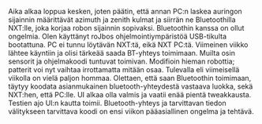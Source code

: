  
Aika alkaa loppua kesken, joten päätin, että annan PC:n laskea auringon sijainnin määrittävät azimuth ja zenith kulmat ja siirrän ne Bluetoothilla NXT:lle, joka korjaa robon sijainnin sopivaksi. 
Bluetoothin kanssa on ollut ongelmia. Olen käyttänyt roJbos ohjelmointiympäristöä USB-tikulta bootattuna. PC ei tunnu löytävän NXT:tä, eikä NXT PC:tä. Viimeinen viikko lähtee käyntiin ja olisi tärkeää saada BT-yhteys toimimaan. Muilta osin sensorit ja ohjelmakoodi tuntuvat toimivan. 
Modifioin hieman robottia; patterit voi nyt vaihtaa irrottamatta mitään osaa. Tulevalla eli viimeisellä viikolla on vielä paljon hommaa. Olettaen, että saan Bluetoothin toimimaan, täytyy koodata asianmukainen bluetooth-yhteydestä vastaava luokka, sekä NXT:hen, että PC:lle. 
UI alkaa olla valmis ja vaatii enää pientä tweakkausta. Testien ajo UI:n kautta toimii. Bluetooth-yhteys ja tarvittavan tiedon välitykseen tarvittava koodi on ensi viikon pääasiallinen ongelma ja tehtävä.
